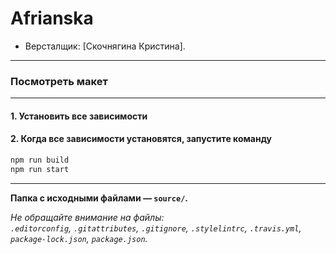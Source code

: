 # Afrianska

* Версталщик: [Скочнягина Кристина].

---

### Посмотреть макет

***

#### 1. Установить все зависимости

#### 2. Когда все зависимости установятся, запустите команду
```sh 
npm run build
npm run start
```

---
**Папка с исходными файлами — `source/`.**

_Не обращайте внимание на файлы:_<br>
_`.editorconfig`, `.gitattributes`, `.gitignore`, `.stylelintrc`, `.travis.yml`, `package-lock.json`, `package.json`._
